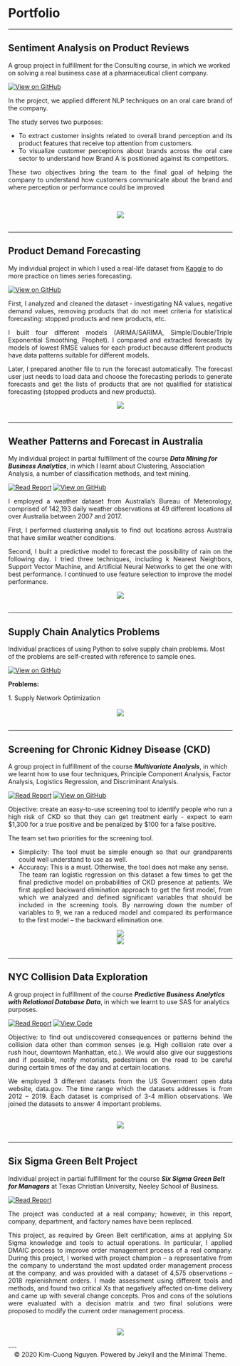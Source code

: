 # Portfolio

---
## Sentiment Analysis on Product Reviews

A group project in fulfillment for the Consulting course, in which we worked on solving a real business case at a pharmaceutical client company.

[![View on GitHub](https://img.shields.io/badge/GitHub-View_on_GitHub-blue?logo=GitHub)](https://github.com/kcngnn/Sentiment-Analysis-on-an-Oral-Care-Product-Reviews)

<div style="text-align: justify">
In the project, we applied different NLP techniques on an oral care brand of the company.

The study serves two purposes: <br/>
- To extract customer insights related to overall brand perception and its product features that receive top attention from customers. <br/>
- To visualize customer perceptions about brands across the oral care sector to understand how Brand A is positioned against its competitors.<br/>

These two objectives bring the team to the final goal of helping the company to understand how customers communicate about the brand and where perception or performance could be improved.<br></div>
<br/>
<center><img src="images/sentiment-analysis.JPG"/></center>
<br>

---
## Product Demand Forecasting

My individual project in which I used a real-life dataset from [Kaggle](https://www.kaggle.com/felixzhao/productdemandforecasting) to do more practice on times series forecasting.

[![View on GitHub](https://img.shields.io/badge/GitHub-View_on_GitHub-blue?logo=GitHub)](https://github.com/kcngnn/Product-Demand-Forecasting)

<div style="text-align: justify">
First, I analyzed and cleaned the dataset - investigating NA values, negative demand values, removing products that do not meet criteria for statistical forecasting: stopped products and new products, etc. <br/>

I built four different models (ARIMA/SARIMA, Simple/Double/Triple Exponential Smoothing, Prophet). I compared and extracted forecasts by models of lowest RMSE values for each product because different products have data patterns suitable for different models.<br>

Later, I prepared another file to run the forecast automatically. The forecast user just needs to load data and choose the forecasting periods to generate forecasts and get the lists of products that are not qualified for statistical forecasting (stopped products and new products).<br></div>

<center><img src="images/product-forecast.PNG"/></center>
<br>

---

## Weather Patterns and Forecast in Australia

My individual project in partial fulfillment of the course ***Data Mining for Business Analytics***, in which I learnt about Clustering, Association Analysis, a number of classification methods, and text mining.

[![Read Report](https://img.shields.io/badge/Report-Read%20Report-green)](/pdf/rain_prediction_in_australia.pdf)
[![View on GitHub](https://img.shields.io/badge/GitHub-View_on_GitHub-blue?logo=GitHub)](https://github.com/kcngnn/Rain-Prediction-In-Australia)

<div style="text-align: justify">
I employed a weather dataset from Australia’s Bureau of Meteorology, comprised of 142,193 daily weather observations at 49 different
locations all over Australia between 2007 and 2017.<br>
  
First, I performed clustering analysis to find out locations across Australia that have similar weather conditions.<br>

Second, I built a predictive model to forecast the possibility of rain on the following day. I tried three techniques, including k
Nearest Neighbors, Support Vector Machine, and Artificial Neural Networks to get the one with best performance. I continued to use feature selection to improve the model performance.<br>
</div>

<center><img src="images/australia-weather.JPG"/></center>
<br>

---

## Supply Chain Analytics Problems

Individual practices of using Python to solve supply chain problems. Most of the problems are self-created with reference to sample ones.

[![View on GitHub](https://img.shields.io/badge/GitHub-View_on_GitHub-blue?logo=GitHub)](https://github.com/kcngnn/Supply-Chain-Analytics)

**Problems:** <br/>
<div style="text-align: justify">
1. Supply Network Optimization <br/>
<br/>
</div>

<center><img src="images/supply-analytics.JPG"/></center>
<br>

---

## Screening for Chronic Kidney Disease (CKD)

A group project in fulfillment of the course ***Multivariate Analysis***, in which we learnt how to use four techniques, Principle Component Analysis, Factor Analysis, Logistics Regression, and Discriminant Analysis.

[![Read Report](https://img.shields.io/badge/Report-Read%20Report-green)](/pdf/screening_for_ckd.pdf)
[![View on GitHub](https://img.shields.io/badge/GitHub-View_on_GitHub-blue?logo=GitHub)](https://github.com/kcngnn/Chronic-Kidney-Disease-Prediction)

<div style="text-align: justify">
Objective: create an easy-to-use screening tool to identify people who run a high risk of CKD so that they can get treatment early - expect to earn $1,300 for a true positive and be penalized by $100 for a false positive. <br/>
  
The team set two priorities for the screening tool. <br/>
- Simplicity: The tool must be simple enough so that our grandparents could well understand to use as well. <br/>
- Accuracy: This is a must. Otherwise, the tool does not make any sense. <br/>
The team ran logistic regression on this dataset a few times to get the final predictive model on probabilities of CKD presence at patients. We first applied backward elimination approach to get the first model, from which we analyzed and defined significant variables that should be included in the screening tools. By narrowing down the number of variables to 9, we ran a reduced model and compared its performance to the first model – the backward elimination one.  <br/>
</div>

<center><img src="images/ckd-model.JPG"/></center>
<center><img src="images/ckd-charts.jpg"/></center>
<br>

---

## NYC Collision Data Exploration

A group project in fulfillment of the course ***Predictive Business Analytics with Relational Database Data***, in which we learnt to use SAS for analytics purposes.

[![Read Report](https://img.shields.io/badge/Report-Read%20Report-green)](/pdf/sas_nyc_collision_project_report.pdf)
[![View Code](https://img.shields.io/badge/Code-View%20Code-blue)](/pdf/sas_nyc_collision_project_code.pdf)

<div style="text-align: justify">
Objective: to find out undiscovered consequences or patterns behind the collision data other than common senses (e.g. High collision rate over a rush hour, downtown Manhattan, etc.). We would also give our suggestions and if possible, notify motorists, pedestrians on the road to be careful during certain times of the day and at certain locations. <br/>
  
We employed 3 different datasets from the US Government open data website, data.gov. The time range which the datasets addresses is from 2012 – 2019. Each dataset is comprised of 3-4 million observations. We joined the datasets to answer 4 important problems.<br/>
</div>
<br>
<center><img src="images/nyc-collision.JPG"/></center>
<br>

---

## Six Sigma Green Belt Project

Individual project in partial fulfillment for the course ***Six Sigma Green Belt for Managers*** at Texas Christian University, Neeley School of Business.

[![Read Report](https://img.shields.io/badge/Report-Read%20Report-green)](/pdf/six_sigma_report.pdf)

<div style="text-align: justify">
The project was conducted at a real company; however, in this report, company, department, and factory names have been replaced. <br/>
  
This project, as required by Green Belt certification, aims at applying Six Sigma knowledge and tools to actual operations. In particular, I applied DMAIC process to improve order management process of a real company. During this project, I worked with project champion – a representative from the company to understand the most updated order management process at the company, and was provided with a dataset of 4,575 observations – 2018 replenishment orders. I made assessment using different tools and methods, and found two critical Xs that negatively affected on-time delivery and came up with several change concepts. Pros and cons of the solutions were evaluated with a decision matrix and two final solutions were proposed to modify the current order management process.<br/>
</div>
<br>
<center><img src="images/six-sigma.JPG"/></center>
<br>
---
<center>© 2020 Kim-Cuong Nguyen. Powered by Jekyll and the Minimal Theme.</center>
